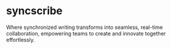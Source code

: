 # syncscribe
Where synchronized writing transforms into seamless, real-time collaboration, empowering teams to create and innovate together effortlessly.
